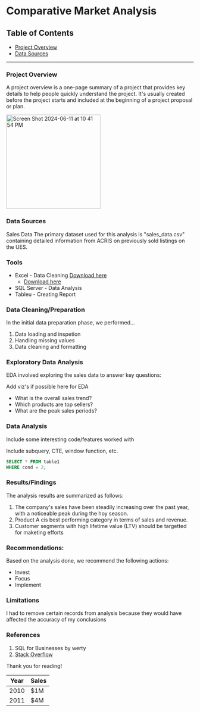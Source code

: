 # Comparative Market Analysis

## Table of Contents

- [Project Overview](#project-overview)
- [Data Sources](#data-sources)

---

### Project Overview

A project overview is a one-page summary of a project that provides key details to help people quickly understand the project. It's usually created before the project starts and included at the beginning of a project proposal or plan.

<img width="253" alt="Screen Shot 2024-06-11 at 10 41 54 PM" src="https://github.com/austinsmithers/Project-1/assets/172429232/7fda4439-bd27-4491-86aa-dae2469ac58e">


### Data Sources

Sales Data The primary dataset used for this analysis is "sales_data.csv" containing detailed information from ACRIS on previously sold listings on the UES.

### Tools

- Excel - Data Cleaning [Download here](https:microsoft.com)
    - [Download here](https:microsoft.com)
- SQL Server - Data Analysis
- Tableu - Creating Report

### Data Cleaning/Preparation
In the initial data preparation phase, we  performed...
1. Data loading and inspetion
2. Handling missing values
3. Data cleaning and formatting

### Exploratory Data Analysis

EDA involved exploring the sales data to answer key questions:

Add viz's if possible here for EDA

- What is the overall sales trend?
- Which products are top sellers?
- What are the peak sales periods?

### Data Analysis

Include some interesting code/features worked with

Include subquery, CTE, window function, etc.

```sql
SELECT * FROM table1
WHERE cond = 2;
```

### Results/Findings

The analysis results are summarized as follows:
1. The company's sales have been steadily increasing over the past year, with a noticeable peak during the hoy season.
2. Product A cis best performing category in terms of sales and revenue.
3. Customer segments with high lifetime value (LTV) should be targetted for maketing efforts

### Recommendations:

Based on the analysis done, we recommend the following actions:
- Invest
- Focus
- Implement

### Limitations

I had to remove certain records from analysis because they would have affected the accuracy of my conclusions

### References

1. SQL for Businesses by werty
2. [Stack Overflow](https://stack.com)

Thank you for reading!

| Year | Sales |
| ---------- | ---------- |
| 2010 | $1M |
| 2011 | $4M |

<!--
hello

`column 1`

**bold**

*Italic*
